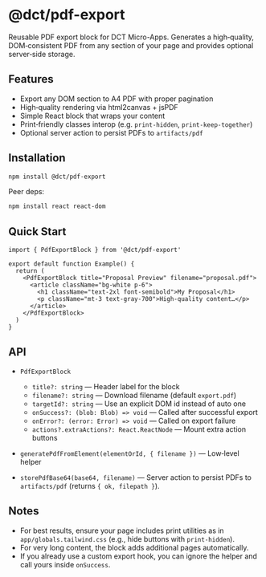 # @dct/pdf-export

Reusable PDF export block for DCT Micro-Apps. Generates a high‑quality, DOM‑consistent PDF from any section of your page and provides optional server‑side storage.

## Features

- Export any DOM section to A4 PDF with proper pagination
- High‑quality rendering via html2canvas + jsPDF
- Simple React block that wraps your content
- Print‑friendly classes interop (e.g. `print-hidden`, `print-keep-together`)
- Optional server action to persist PDFs to `artifacts/pdf`

## Installation

```bash
npm install @dct/pdf-export
```

Peer deps:

```bash
npm install react react-dom
```

## Quick Start

```tsx
import { PdfExportBlock } from '@dct/pdf-export'

export default function Example() {
  return (
    <PdfExportBlock title="Proposal Preview" filename="proposal.pdf">
      <article className="bg-white p-6">
        <h1 className="text-2xl font-semibold">My Proposal</h1>
        <p className="mt-3 text-gray-700">High‑quality content…</p>
      </article>
    </PdfExportBlock>
  )
}
```

## API

- `PdfExportBlock`
  - `title?: string` — Header label for the block
  - `filename?: string` — Download filename (default `export.pdf`)
  - `targetId?: string` — Use an explicit DOM id instead of auto one
  - `onSuccess?: (blob: Blob) => void` — Called after successful export
  - `onError?: (error: Error) => void` — Called on export failure
  - `actions?.extraActions?: React.ReactNode` — Mount extra action buttons

- `generatePdfFromElement(elementOrId, { filename })` — Low‑level helper

- `storePdfBase64(base64, filename)` — Server action to persist PDFs to `artifacts/pdf` (returns `{ ok, filepath }`).

## Notes

- For best results, ensure your page includes print utilities as in `app/globals.tailwind.css` (e.g., hide buttons with `print-hidden`).
- For very long content, the block adds additional pages automatically.
- If you already use a custom export hook, you can ignore the helper and call yours inside `onSuccess`.
